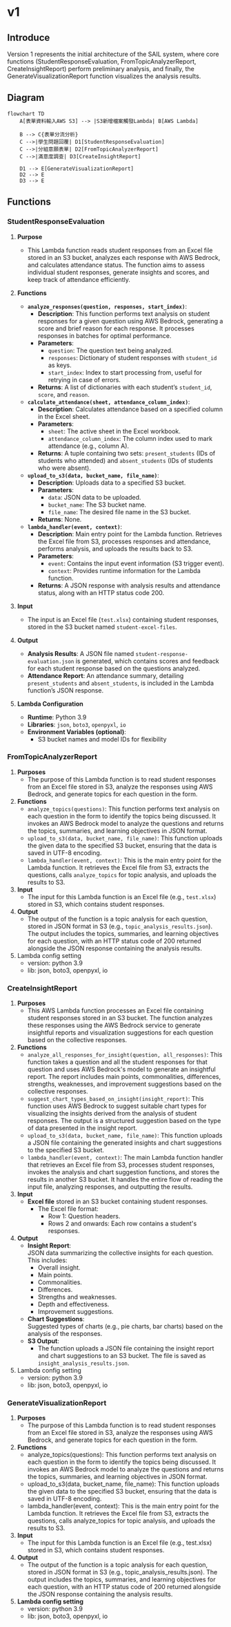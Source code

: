 # v1
## Introduce
Version 1 represents the initial architecture of the SAIL system, where core functions (StudentResponseEvaluation, FromTopicAnalyzerReport, CreateInsightReport) perform preliminary analysis, and finally, the GenerateVisualizationReport function visualizes the analysis results.

## Diagram
```mermaid
flowchart TD
    A[表單資料輸入AWS S3] --> |S3新增檔案觸發Lambda| B[AWS Lambda]
    
    B --> C{表單分流分析}
    C -->|學生問題回覆| D1[StudentResponseEvaluation]
    C -->|分組意願表單| D2[FromTopicAnalyzerReport]
    C -->|滿意度調查| D3[CreateInsightReport]
    
    D1 --> E[GenerateVisualizationReport]
    D2 --> E
    D3 --> E

```
## Functions
### StudentResponseEvaluation

1. **Purpose**
   - This Lambda function reads student responses from an Excel file stored in an S3 bucket, analyzes each response with AWS Bedrock, and calculates attendance status. The function aims to assess individual student responses, generate insights and scores, and keep track of attendance efficiently.

2. **Functions**
   - **`analyze_responses(question, responses, start_index)`**:
     - **Description**: This function performs text analysis on student responses for a given question using AWS Bedrock, generating a score and brief reason for each response. It processes responses in batches for optimal performance.
     - **Parameters**:
       - `question`: The question text being analyzed.
       - `responses`: Dictionary of student responses with `student_id` as keys.
       - `start_index`: Index to start processing from, useful for retrying in case of errors.
     - **Returns**: A list of dictionaries with each student’s `student_id`, `score`, and `reason`.
   - **`calculate_attendance(sheet, attendance_column_index)`**:
     - **Description**: Calculates attendance based on a specified column in the Excel sheet.
     - **Parameters**:
       - `sheet`: The active sheet in the Excel workbook.
       - `attendance_column_index`: The column index used to mark attendance (e.g., column A).
     - **Returns**: A tuple containing two sets: `present_students` (IDs of students who attended) and `absent_students` (IDs of students who were absent).
   - **`upload_to_s3(data, bucket_name, file_name)`**:
     - **Description**: Uploads data to a specified S3 bucket.
     - **Parameters**:
       - `data`: JSON data to be uploaded.
       - `bucket_name`: The S3 bucket name.
       - `file_name`: The desired file name in the S3 bucket.
     - **Returns**: None.
   - **`lambda_handler(event, context)`**:
     - **Description**: Main entry point for the Lambda function. Retrieves the Excel file from S3, processes responses and attendance, performs analysis, and uploads the results back to S3.
     - **Parameters**:
       - `event`: Contains the input event information (S3 trigger event).
       - `context`: Provides runtime information for the Lambda function.
     - **Returns**: A JSON response with analysis results and attendance status, along with an HTTP status code 200.
3. **Input**
   - The input is an Excel file (`test.xlsx`) containing student responses, stored in the S3 bucket named `student-excel-files`.
4. **Output**
   - **Analysis Results**: A JSON file named `student-response-evaluation.json` is generated, which contains scores and feedback for each student response based on the questions analyzed.
   - **Attendance Report**: An attendance summary, detailing `present_students` and `absent_students`, is included in the Lambda function’s JSON response.
5. **Lambda Configuration**
   - **Runtime**: Python 3.9
   - **Libraries**: `json`, `boto3`, `openpyxl`, `io`
   - **Environment Variables (optional)**:
     - S3 bucket names and model IDs for flexibility


### FromTopicAnalyzerReport
1. **Purposes**
   - The purpose of this Lambda function is to read student responses from an Excel file stored in S3, analyze the responses using AWS Bedrock, and generate topics for each question in the form.
2. **Functions**
   - `analyze_topics(questions)`: This function performs text analysis on each question in the form to identify the topics being discussed. It invokes an AWS Bedrock model to analyze the questions and returns the topics, summaries, and learning objectives in JSON format.
   - `upload_to_s3(data, bucket_name, file_name)`: This function uploads the given data to the specified S3 bucket, ensuring that the data is saved in UTF-8 encoding.
   - `lambda_handler(event, context)`: This is the main entry point for the Lambda function. It retrieves the Excel file from S3, extracts the questions, calls `analyze_topics` for topic analysis, and uploads the results to S3.
3. **Input**
   - The input for this Lambda function is an Excel file (e.g., `test.xlsx`) stored in S3, which contains student responses.
4. **Output**
   - The output of the function is a topic analysis for each question, stored in JSON format in S3 (e.g., `topic_analysis_results.json`). The output includes the topics, summaries, and learning objectives for each question, with an HTTP status code of 200 returned alongside the JSON response containing the analysis results.
5. Lambda config setting
    - version: python 3.9
    - lib: json, boto3, openpyxl, io


### CreateInsightReport
1. **Purposes**
    - This AWS Lambda function processes an Excel file containing student responses stored in an S3 bucket. The function analyzes these responses using the AWS Bedrock service to generate insightful reports and visualization suggestions for each question based on the collective responses.
2. **Functions**
    - `analyze_all_responses_for_insight(question, all_responses)`: This function takes a question and all the student responses for that question and uses AWS Bedrock's model to generate an insightful report. The report includes main points, commonalities, differences, strengths, weaknesses, and improvement suggestions based on the collective responses.
    - `suggest_chart_types_based_on_insight(insight_report)`: This function uses AWS Bedrock to suggest suitable chart types for visualizing the insights derived from the analysis of student responses. The output is a structured suggestion based on the type of data presented in the insight report.
   - `upload_to_s3(data, bucket_name, file_name)`: This function uploads a JSON file containing the generated insights and chart suggestions to the specified S3 bucket.
   - `lambda_handler(event, context)`: The main Lambda function handler that retrieves an Excel file from S3, processes student responses, invokes the analysis and chart suggestion functions, and stores the results in another S3 bucket. It handles the entire flow of reading the input file, analyzing responses, and outputting the results.
3. **Input**
    - **Excel file** stored in an S3 bucket containing student responses.
        - The Excel file format:
           - Row 1: Question headers.
           - Rows 2 and onwards: Each row contains a student's responses.
4. **Output**
   - **Insight Report**:  
      JSON data summarizing the collective insights for each question. This includes:
      - Overall insight.
      - Main points.
      - Commonalities.
      - Differences.
      - Strengths and weaknesses.
      - Depth and effectiveness.
      - Improvement suggestions.
   - **Chart Suggestions**:  
      Suggested types of charts (e.g., pie charts, bar charts) based on the analysis of the responses.
   - **S3 Output**:  
      - The function uploads a JSON file containing the insight report and chart suggestions to an S3 bucket. The file is saved as `insight_analysis_results.json`.
5. Lambda config setting
    - version: python 3.9
    - lib: json, boto3, openpyxl, io

### GenerateVisualizationReport

1. **Purposes**
   - The purpose of this Lambda function is to read student responses from an Excel file stored in S3, analyze the responses using AWS Bedrock, and generate topics for each question in the form.
2. **Functions**
   - analyze_topics(questions): This function performs text analysis on each question in the form to identify the topics being discussed. It invokes an AWS Bedrock model to analyze the questions and returns the topics, summaries, and learning objectives in JSON format.
   - upload_to_s3(data, bucket_name, file_name): This function uploads the given data to the specified S3 bucket, ensuring that the data is saved in UTF-8 encoding.
   - lambda_handler(event, context): This is the main entry point for the Lambda function. It retrieves the Excel file from S3, extracts the questions, calls analyze_topics for topic analysis, and uploads the results to S3.
3. **Input**
   - The input for this Lambda function is an Excel file (e.g., test.xlsx) stored in S3, which contains student responses.
4. **Output**
   - The output of the function is a topic analysis for each question, stored in JSON format in S3 (e.g., topic_analysis_results.json). The output includes the topics, summaries, and learning objectives for each question, with an HTTP status code of 200 returned alongside the JSON response containing the analysis results.
5. **Lambda config setting**
    - version: python 3.9
    - lib: json, boto3, openpyxl, io
